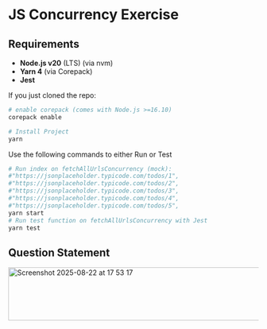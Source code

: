 # JS Concurrency Exercise

## Requirements

- **Node.js v20** (LTS) (via nvm)
- **Yarn 4** (via Corepack)
- **Jest**

If you just cloned the repo:

```bash
# enable corepack (comes with Node.js >=16.10)
corepack enable

# Install Project
yarn
```

Use the following commands to either Run or Test

```bash
# Run index on fetchAllUrlsConcurrency (mock):
#"https://jsonplaceholder.typicode.com/todos/1",
#"https://jsonplaceholder.typicode.com/todos/2",
#"https://jsonplaceholder.typicode.com/todos/3",
#"https://jsonplaceholder.typicode.com/todos/4",
#"https://jsonplaceholder.typicode.com/todos/5",
yarn start
# Run test function on fetchAllUrlsConcurrency with Jest
yarn test
```

## Question Statement

<img width="813" height="107" alt="Screenshot 2025-08-22 at 17 53 17" src="https://github.com/user-attachments/assets/dd1e332d-c4e3-4da4-b34c-aed7fce7bf0c" />
